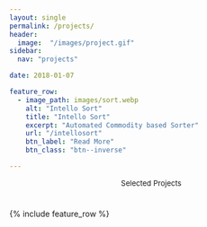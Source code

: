```yaml
---
layout: single
permalink: /projects/
header:
  image:  "/images/project.gif"
sidebar:
  nav: "projects"

date: 2018-01-07

feature_row:
  - image_path: images/sort.webp
    alt: "Intello Sort"
    title: "Intello Sort"
    excerpt: "Automated Commodity based Sorter"
    url: "/intellosort"
    btn_label: "Read More"
    btn_class: "btn--inverse"

---
```


<div style="margin-bottom:1cm" align="center"><font size="2">Selected Projects</font></div>

{% include feature_row %}